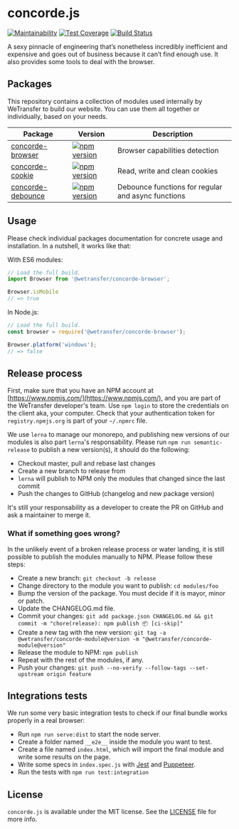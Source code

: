 # concorde.js
[![Maintainability](https://api.codeclimate.com/v1/badges/3ee2a4bc64d648437f15/maintainability)](https://codeclimate.com/github/WeTransfer/concorde.js/maintainability)
[![Test Coverage](https://api.codeclimate.com/v1/badges/3ee2a4bc64d648437f15/test_coverage)](https://codeclimate.com/github/WeTransfer/concorde.js/test_coverage)
[![Build Status](https://travis-ci.org/WeTransfer/concorde.js.svg?branch=master)](https://travis-ci.org/WeTransfer/concorde.js)

A sexy pinnacle of engineering that’s nonetheless incredibly inefficient and expensive and goes out of business because it can’t find enough use. It also provides some tools to deal with the browser.

## Packages

This repository contains a collection of modules used internally by WeTransfer to build our website. You can use them all together or individually, based on your needs.

| Package | Version | Description |
|---------|---------|-------------|
| [concorde-browser](https://github.com/WeTransfer/concorde.js/tree/master/modules/browser) | [![npm version](https://badge.fury.io/js/%40wetransfer%2Fconcorde-browser.svg)](https://badge.fury.io/js/%40wetransfer%2Fconcorde-browser) | Browser capabilities detection |
| [concorde-cookie](https://github.com/WeTransfer/concorde.js/tree/master/modules/cookie) | [![npm version](https://badge.fury.io/js/%40wetransfer%2Fconcorde-cookie.svg)](https://badge.fury.io/js/%40wetransfer%2Fconcorde-cookie) | Read, write and clean cookies |
| [concorde-debounce](https://github.com/WeTransfer/concorde.js/tree/master/modules/debounce) | [![npm version](https://badge.fury.io/js/%40wetransfer%2Fconcorde-debounce.svg)](https://badge.fury.io/js/%40wetransfer%2Fconcorde-debounce) | Debounce functions for regular and async functions |

## Usage

Please check individual packages documentation for concrete usage and installation. In a nutshell, it works like that:

With ES6 modules:
```js
// Load the full build.
import Browser from '@wetransfer/concorde-browser';

Browser.isMobile
// => true
```

In Node.js:
```js
// Load the full build.
const browser = require('@wetransfer/concorde-browser');

Browser.platform('windows');
// => false
```

## Release process

First, make sure that you have an NPM account at [https://www.npmjs.com/](https://www.npmjs.com/), and you are part of the WeTransfer developer's team. Use `npm login` to store the credentials on the client aka, your computer. Check that your authentication token for `registry.npmjs.org` is part of your `~/.npmrc` file.

We use `lerna` to manage our monorepo, and publishing new versions of our modules is also part `lerna`'s responsability. Please run `npm run semantic-release` to publish a new version(s), it should do the following:

* Checkout master, pull and rebase last changes
* Create a new branch to release from
* `lerna` will publish to NPM only the modules that changed since the last commit
* Push the changes to GitHub (changelog and new package version)

It's still your responsability as a developer to create the PR on GitHub and ask a maintainer to merge it.

### What if something goes wrong?

In the unlikely event of a broken release process or water landing, it is still possible to publish the modules manually to NPM. Please follow these steps:

* Create a new branch: `git checkout -b release`
* Change directory to the module you want to publish: `cd modules/foo`
* Bump the version of the package. You must decide if it is mayor, minor or patch.
* Update the CHANGELOG.md file.
* Commit your changes: `git add package.json CHANGELOG.md && git commit -m "chore(release): npm publish 📦 [ci-skip]"`
* Create a new tag with the new version: `git tag -a @wetransfer/concorde-module@version -m "@wetransfer/concorde-module@version"`
* Release the module to NPM: `npm publish`
* Repeat with the rest of the modules, if any.
* Push your changes: `git push --no-verify --follow-tags --set-upstream origin feature`

## Integrations tests

We run some very basic integration tests to check if our final bundle works properly in a real browser:
- Run `npm run serve:dist` to start the node server.
- Create a folder named `__e2e__` inside the module you want to test.
- Create a file named `index.html`, which will import the final module and write some results on the page.
- Write some specs in `index.spec.js` with [Jest](https://facebook.github.io/jest/) and [Puppeteer](https://github.com/GoogleChrome/puppeteer).
- Run the tests with `npm run test:integration`

## License

`concorde.js` is available under the MIT license. See the [LICENSE](https://github.com/WeTransfer/concorde.js/blob/master/LICENSE) file for more info.
